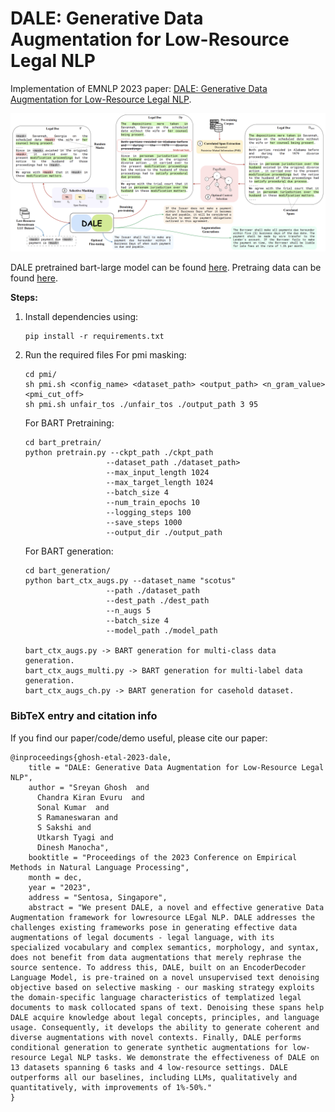 # DALE: Generative Data Augmentation for Low-Resource Legal NLP
Implementation of EMNLP 2023 paper: [DALE: Generative Data Augmentation for Low-Resource Legal NLP](https://arxiv.org/pdf/2310.15799.pdf).<br>

![Proposed Methodology](./assets/diagram.png)

DALE pretrained bart-large model can be found [here](https://huggingface.co/ckevuru/DALE). Pretraing data can be found [here](https://drive.google.com/file/d/19Qwc08T4lAIOlX7uvEk9L9KwIU9lWZmw/view?usp=sharing).<br>

**Steps:**

1. Install dependencies using:
      ```
      pip install -r requirements.txt
      ```
2. Run the required files
      For pmi masking:
      ```
      cd pmi/
      sh pmi.sh <config_name> <dataset_path> <output_path> <n_gram_value> <pmi_cut_off>
      sh pmi.sh unfair_tos ./unfair_tos ./output_path 3 95
      ```

      For BART Pretraining:
      ```
      cd bart_pretrain/
      python pretrain.py --ckpt_path ./ckpt_path 
                        --dataset_path ./dataset_path> 
                        --max_input_length 1024 
                        --max_target_length 1024 
                        --batch_size 4
                        --num_train_epochs 10
                        --logging_steps 100
                        --save_steps 1000
                        --output_dir ./output_path
      ```

      For BART generation:
      ```
      cd bart_generation/
      python bart_ctx_augs.py --dataset_name "scotus" 
                        --path ./dataset_path 
                        --dest_path ./dest_path
                        --n_augs 5 
                        --batch_size 4
                        --model_path ./model_path

      bart_ctx_augs.py -> BART generation for multi-class data generation.
      bart_ctx_augs_multi.py -> BART generation for multi-label data generation.
      bart_ctx_augs_ch.py -> BART generation for casehold dataset.
      ```

### BibTeX entry and citation info
If you find our paper/code/demo useful, please cite our paper:
```
@inproceedings{ghosh-etal-2023-dale,
    title = "DALE: Generative Data Augmentation for Low-Resource Legal NLP",
    author = "Sreyan Ghosh  and
      Chandra Kiran Evuru  and
      Sonal Kumar  and
      S Ramaneswaran and
      S Sakshi and
      Utkarsh Tyagi and
      Dinesh Manocha",
    booktitle = "Proceedings of the 2023 Conference on Empirical Methods in Natural Language Processing",
    month = dec,
    year = "2023",
    address = "Sentosa, Singapore",
    abstract = "We present DALE, a novel and effective generative Data Augmentation framework for lowresource LEgal NLP. DALE addresses the challenges existing frameworks pose in generating effective data augmentations of legal documents - legal language, with its specialized vocabulary and complex semantics, morphology, and syntax, does not benefit from data augmentations that merely rephrase the source sentence. To address this, DALE, built on an EncoderDecoder Language Model, is pre-trained on a novel unsupervised text denoising objective based on selective masking - our masking strategy exploits the domain-specific language characteristics of templatized legal documents to mask collocated spans of text. Denoising these spans help DALE acquire knowledge about legal concepts, principles, and language usage. Consequently, it develops the ability to generate coherent and diverse augmentations with novel contexts. Finally, DALE performs conditional generation to generate synthetic augmentations for low-resource Legal NLP tasks. We demonstrate the effectiveness of DALE on 13 datasets spanning 6 tasks and 4 low-resource settings. DALE outperforms all our baselines, including LLMs, qualitatively and quantitatively, with improvements of 1%-50%."
}
```